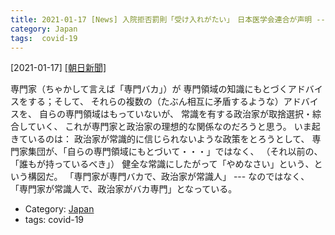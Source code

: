 ```yaml
---
title: 2021-01-17 [News] 入院拒否罰則「受け入れがたい」　日本医学会連合が声明 ---役割がひっくりかえっているような・・・
category: Japan
tags:  covid-19
---
```


[2021-01-17] [[朝日新聞]](https://www.asahi.com/articles/ASP1G6D18P1GULBJ019.html?ref=rss)  

 専門家（ちゃかして言えば「専門バカ」）が
専門領域の知識にもとづくアドバイスをする；そして、
それらの複数の（たぶん相互に矛盾するような）アドバイスを、
自らの専門領域はもっていないが、
常識を有する政治家が取捨選択・綜合していく、
これが専門家と政治家の理想的な関係なのだろうと思う。
いま起きているのは：
政治家が常識的に信じられないような政策をとろうとして、
専門家集団が、「自らの専門領域にもとづいて・・・」ではなく、
（それ以前の、「誰もが持っているべき」）
健全な常識にしたがって「やめなさい」という、という構図だ。
「専門家が専門バカで、政治家が常識人」 --- なのではなく、
「専門家が常識人で、政治家がバカ専門」となっている。

- Category: [Japan](https://merapano.github.io/categories.html#Japan)
- tags:  covid-19


